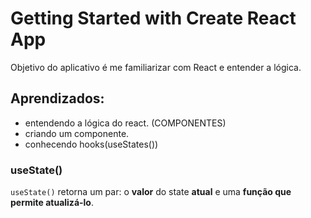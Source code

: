 # Getting Started with Create React App
Objetivo do aplicativo é me familiarizar com React e entender a lógica.
## Aprendizados:
- entendendo a lógica do react. (COMPONENTES)
- criando um componente.
- conhecendo hooks(useStates())
### useState()
`useState()` retorna um par: o **valor** do state **atual** e uma **função que permite atualizá-lo**.
